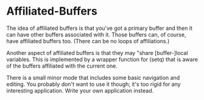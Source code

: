 # Affiliated-Buffers

The idea of affiliated buffers is that you've got a primary buffer
and then it can have other buffers associated with it.
Those buffers can, of course, have affiliated buffers too.
(There can be no loops of affiliations.)

Another aspect of affiliated buffers is
that they may "share [buffer-]local variables.
This is implemented by a wrapper function for (setq)
that is aware of the buffers affiliated with the current one.

There is a small minor mode that includes some basic navigation and editing.
You probably don't want to use it though; it's too rigid for any interesting application.
Write your own application instead.
